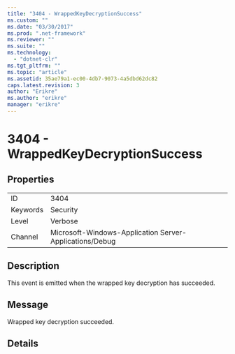 ```yaml
---
title: "3404 - WrappedKeyDecryptionSuccess"
ms.custom: ""
ms.date: "03/30/2017"
ms.prod: ".net-framework"
ms.reviewer: ""
ms.suite: ""
ms.technology: 
  - "dotnet-clr"
ms.tgt_pltfrm: ""
ms.topic: "article"
ms.assetid: 35ae79a1-ec00-4db7-9073-4a5dbd62dc82
caps.latest.revision: 3
author: "Erikre"
ms.author: "erikre"
manager: "erikre"
---
```

# 3404 - WrappedKeyDecryptionSuccess
## Properties  
  
|||  
|-|-|  
|ID|3404|  
|Keywords|Security|  
|Level|Verbose|  
|Channel|Microsoft-Windows-Application Server-Applications/Debug|  
  
## Description  
 This event is emitted when the wrapped key decryption has succeeded.  
  
## Message  
 Wrapped key decryption succeeded.  
  
## Details
